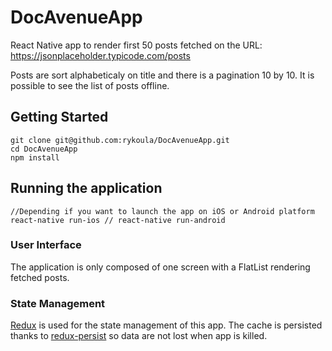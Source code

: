# DocAvenueApp

React Native app to render first 50 posts fetched on the URL: https://jsonplaceholder.typicode.com/posts

Posts are sort alphabeticaly on title and there is a pagination 10 by 10.
It is possible to see the list of posts offline.

## Getting Started

```
git clone git@github.com:rykoula/DocAvenueApp.git
cd DocAvenueApp
npm install
```

## Running the application

```
//Depending if you want to launch the app on iOS or Android platform
react-native run-ios // react-native run-android
```

### User Interface

The application is only composed of one screen with a FlatList rendering fetched posts.

### State Management

[Redux](https://redux.js.org/) is used for the state management of this app.
The cache is persisted thanks to [redux-persist](https://github.com/rt2zz/redux-persist) so data are not lost when app is killed.
